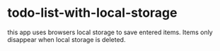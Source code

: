 # todo-list-with-local-storage
this app uses browsers local storage to save entered items. Items only disappear when local storage is deleted.

